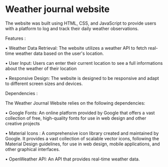 # Weather journal website 

The website was built using HTML, CSS, and JavaScript to provide users with a platform to log and track their daily weather observations.

Features :

• Weather Data Retrieval: The website utilizes a weather API to fetch real-time weather data based on the user's location.

• User Input: Users can enter their current location to see a full informations about the weather of their location

• Responsive Design: The website is designed to be responsive and adapt to different screen sizes and devices.


Dependencies :

The Weather Journal Website relies on the following dependencies:

• Google Fonts: An online platform provided by Google that offers a vast collection of free, high-quality fonts for use in web design and other creative projects

• Material Icons : A comprehensive icon library created and maintained by Google. It provides a vast collection of scalable vector icons, following the Material Design guidelines, for use in web design, mobile applications, and other graphical interfaces.

• OpenWeather API: An API that provides real-time weather data.
